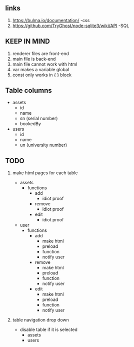 ## links
1. https://bulma.io/documentation/ -css
2. https://github.com/TryGhost/node-sqlite3/wiki/API -SQL

## KEEP IN MIND
1. renderer files are front-end
2. main file is back-end 
3. main file cannot work with html
4. var makes a variable global
5. const only works in { } block 

## Table columns
- assets
    - id
    - name
    - sn (serial number)
    - bookedBy
- users
    - id
    - name
    - un (university number)


## TODO
1. make html pages for each table
    - assets
        - functions
            - add
                - idiot proof
            - remove
                - idiot proof
            - edit
                - idiot proof
    - user
        - functions
            - add
                - make html
                - preload
                - function
                - notify user
            - remove
                - make html
                - preload
                - function
                - notify user
            - edit
                - make html
                - preload
                - function
                - notify user

2. table navigation drop down
    - disable table if it is selected
        - assets
        - users